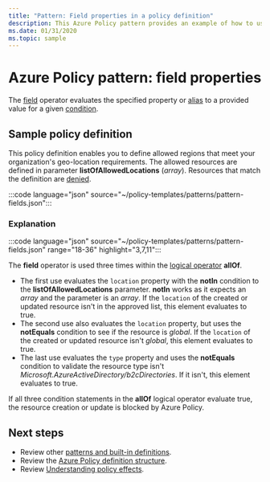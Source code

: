 ```yaml
---
title: "Pattern: Field properties in a policy definition"
description: This Azure Policy pattern provides an example of how to use field properties in a policy definition.
ms.date: 01/31/2020
ms.topic: sample
---
```

# Azure Policy pattern: field properties

The [field](../concepts/definition-structure.md#fields) operator evaluates the specified property or
[alias](../concepts/definition-structure.md#aliases) to a provided value for a given
[condition](../concepts/definition-structure.md#conditions).

## Sample policy definition

This policy definition enables you to define allowed regions that meet your organization's
geo-location requirements. The allowed resources are defined in parameter **listOfAllowedLocations**
(_array_). Resources that match the definition are [denied](../concepts/effects.md#deny).

:::code language="json" source="~/policy-templates/patterns/pattern-fields.json":::

### Explanation

:::code language="json" source="~/policy-templates/patterns/pattern-fields.json" range="18-36" highlight="3,7,11":::

The **field** operator is used three times within the
[logical operator](../concepts/definition-structure.md#logical-operators) **allOf**.

- The first use evaluates the `location` property with the **notIn** condition to the
  **listOfAllowedLocations** parameter. **notIn** works as it expects an _array_ and the parameter
  is an _array_. If the `location` of the created or updated resource isn't in the approved list,
  this element evaluates to true.
- The second use also evaluates the `location` property, but uses the **notEquals** condition to see
  if the resource is _global_. If the `location` of the created or updated resource isn't _global_,
  this element evaluates to true.
- The last use evaluates the `type` property and uses the **notEquals** condition to validate the
  resource type isn't _Microsoft.AzureActiveDirectory/b2cDirectories_. If it isn't, this element
  evaluates to true.

If all three condition statements in the **allOf** logical operator evaluate true, the resource
creation or update is blocked by Azure Policy.

## Next steps

- Review other [patterns and built-in definitions](./index.md).
- Review the [Azure Policy definition structure](../concepts/definition-structure.md).
- Review [Understanding policy effects](../concepts/effects.md).